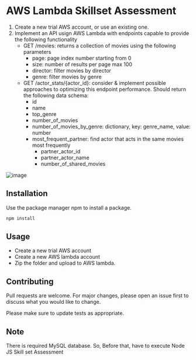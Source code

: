 # AWS Lambda Skillset Assessment

1. Create a new trial AWS account, or use an existing one.
2. Implement an API usign AWS Lambda with endpoints capable to provide the following functionality
   * GET /movies: returns a collection of movies using the following parameters
      * page: page index number starting from 0
      * size: number of results per page max 100
      * director: filter movies by director
      * genre: filter movies by genre
   * GET /actor_stats/{actor_id}: consider & implement possible approaches to optimizing this endpoint performance. 
     Should return the following data schema:
      * id
      * name
      * top_genre
      * number_of_movies
      * number_of_movies_by_genre: dictionary, key: genre_name, value: number
      * most_frequent_partner: find actor that acts in the same movies most frequently
         * partner_actor_id
         * partner_actor_name
         * number_of_shared_movies
 
 ![image](https://user-images.githubusercontent.com/101377478/180582363-7cac887a-8015-4cec-b215-ebf6d939b02e.png)

## Installation

Use the package manager npm to install a package.

```bash
npm install
```

## Usage

* Create a new trial AWS account
* Create a new AWS lambda account
* Zip the folder and upload to AWS lambda.

## Contributing
Pull requests are welcome. For major changes, please open an issue first to discuss what you would like to change.

Please make sure to update tests as appropriate.

## Note
There is required MySQL database.
So, Before that, have to execute Node JS Skill set Assessment
